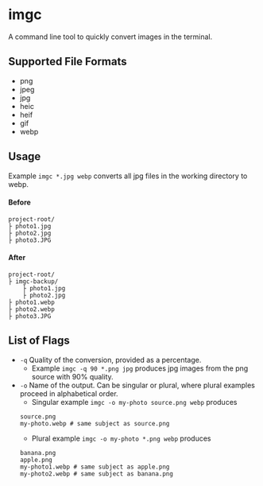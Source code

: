 # imgc
A command line tool to quickly convert images in the terminal. 

## Supported File Formats
- png
- jpeg
- jpg
- heic
- heif
- gif
- webp
## Usage
Example `imgc *.jpg webp` converts all jpg files in the working directory to webp.
#### **Before**
```
project-root/
├ photo1.jpg
├ photo2.jpg
├ photo3.JPG
```

#### **After**
```
project-root/
├ imgc-backup/
    ├ photo1.jpg
    ├ photo2.jpg
├ photo1.webp
├ photo2.webp
├ photo3.JPG
```
## List of Flags
- `-q` Quality of the conversion, provided as a percentage.
    - Example `imgc -q 90 *.png jpg` produces jpg images from the png
        source with 90% quality.
- `-o` Name of the output. Can be singular or plural, where plural
        examples proceed in alphabetical order.
    - Singular example `imgc -o my-photo source.png webp` produces 
    ```
    source.png
    my-photo.webp # same subject as source.png
    ```
    - Plural example `imgc -o my-photo *.png webp` produces
    ```
    banana.png
    apple.png
    my-photo1.webp # same subject as apple.png
    my-photo2.webp # same subject as banana.png
    ```
